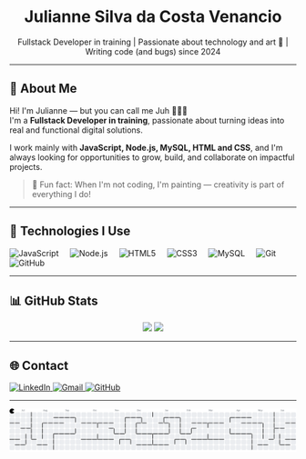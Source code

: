 <h1 align="center">Julianne Silva da Costa Venancio</h1>

<p align="center">Fullstack Developer in training | Passionate about technology and art 🎨 | Writing code (and bugs) since 2024</p>

---

## 💼 About Me

Hi! I'm Julianne — but you can call me Juh 👩🏽‍💻  
I'm a **Fullstack Developer in training**, passionate about turning ideas into real and functional digital solutions.

I work mainly with **JavaScript, Node.js, MySQL, HTML and CSS**, and I'm always looking for opportunities to grow, build, and collaborate on impactful projects.

> 🎨 Fun fact: When I'm not coding, I'm painting — creativity is part of everything I do!

---

## 🚀 Technologies I Use

<div align="left">
  <img src="https://cdn.jsdelivr.net/gh/devicons/devicon/icons/javascript/javascript-original.svg" height="40" alt="JavaScript" />
  <img width="12" />
  <img src="https://cdn.jsdelivr.net/gh/devicons/devicon/icons/nodejs/nodejs-original.svg" height="40" alt="Node.js" />
  <img width="12" />
  <img src="https://cdn.jsdelivr.net/gh/devicons/devicon/icons/html5/html5-original.svg" height="40" alt="HTML5" />
  <img width="12" />
  <img src="https://cdn.jsdelivr.net/gh/devicons/devicon/icons/css3/css3-original.svg" height="40" alt="CSS3" />
  <img width="12" />
  <img src="https://cdn.jsdelivr.net/gh/devicons/devicon/icons/mysql/mysql-original.svg" height="40" alt="MySQL" />
  <img width="12" />
  <img src="https://cdn.jsdelivr.net/gh/devicons/devicon/icons/git/git-original.svg" height="40" alt="Git" />
  <img width="12" />
  <img src="https://cdn.jsdelivr.net/gh/devicons/devicon/icons/github/github-original.svg" height="40" alt="GitHub" />
</div>

---

## 📊 GitHub Stats

<div align="center">
  <img src="https://github-readme-stats.vercel.app/api?username=Ju-venan&show_icons=true&theme=dracula&count_private=true&hide_border=false" height="150" />
  <img src="https://github-readme-stats.vercel.app/api/top-langs?username=Ju-venan&layout=compact&theme=dracula&hide_border=false" height="150" />
</div>

---

## 🌐 Contact

<div align="left">
  <a href="https://www.linkedin.com/in/julianne-silva-da-costa-venancio-93b4b3318" target="_blank">
    <img src="https://raw.githubusercontent.com/maurodesouza/profile-readme-generator/master/src/assets/icons/social/linkedin/default.svg" width="40" height="30" alt="LinkedIn" />
  </a>
  <a href="mailto:venanciojulianne@gmail.com" target="_blank">
    <img src="https://raw.githubusercontent.com/maurodesouza/profile-readme-generator/master/src/assets/icons/social/gmail/default.svg" width="40" height="30" alt="Gmail" />
  </a>
  <a href="https://github.com/Ju-venan" target="_blank">
    <img src="https://cdn.jsdelivr.net/gh/devicons/devicon/icons/github/github-original.svg" width="40" height="30" alt="GitHub" />
  </a>
</div>

---

<picture>
  <source media="(prefers-color-scheme: dark)" srcset="https://raw.githubusercontent.com/Ju-venan/Ju-venan/output/pacman-contribution-graph-dark.svg">
  <source media="(prefers-color-scheme: light)" srcset="https://raw.githubusercontent.com/Ju-venan/Ju-venan/output/pacman-contribution-graph.svg">
  <img alt="pacman contribution graph" src="https://raw.githubusercontent.com/Ju-venan/Ju-venan/output/pacman-contribution-graph.svg">
</picture>
